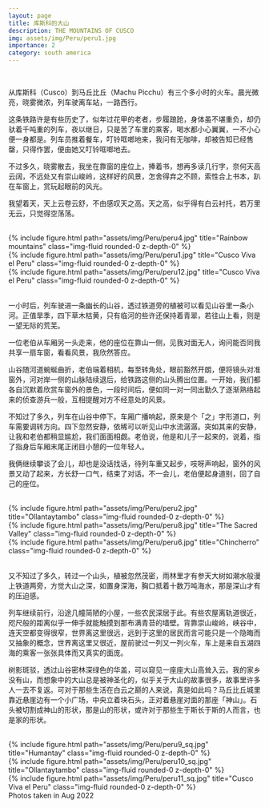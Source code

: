 ```yaml
---
layout: page
title: 库斯科的大山
description: THE MOUNTAINS OF CUSCO
img: assets/img/Peru/peru1.jpg
importance: 2
category: south america
---
```


<br/>

从库斯科（Cusco）到马丘比丘（Machu Picchu）有三个多小时的火车。晨光微亮，晓雾微浓，列车驶离车站，一路西行。

这条铁路许是有些历史了，似年过花甲的老者，步履踉跄，身体虽不堪重负，却仍驮着千吨重的列车，夜以继日，只是苦了车里的乘客，喝水都小心翼翼，一不小心便一身都是。列车员推着餐车，叮铃哐啷地来，我问有无咖啡，却被告知已经售罄，只得作罢，便由她又叮铃哐啷地去。

不过多久，晓雾散去，我坐在靠窗的座位上，捧着书，想再多读几行字，奈何天高云阔，不远处又有崇山峻岭，这样好的风景，怎舍得弃之不顾，索性合上书本，趴在车窗上，赏玩起眼前的风光。

我望着天，天上云卷云舒，不由感叹天之高。天之高，似乎得有白云衬托，若万里无云，只觉得空荡荡。

<br/>

<div class="row">
    <div class="col-sm mt-3 mt-md-0">
        {% include figure.html path="assets/img/Peru/peru4.jpg" title="Rainbow mountains" class="img-fluid rounded-0 z-depth-0" %}
    </div>
    <div class="col-sm mt-3 mt-md-0">
        {% include figure.html path="assets/img/Peru/peru1.jpg" title="Cusco Viva el Peru" class="img-fluid rounded-0 z-depth-0" %}
    </div>
    <div class="col-sm mt-3 mt-md-0">
        {% include figure.html path="assets/img/Peru/peru12.jpg" title="Cusco Viva el Peru" class="img-fluid rounded-0 z-depth-0" %}
    </div>
</div>

<br/>

一小时后，列车驶进一条幽长的山谷，透过铁道旁的植被可以看见山谷里一条小河。正值旱季，四下草木枯黄，只有临河的些许还保持着青翠，若往山上看，则是一望无际的荒芜。

一位老伯从车厢另一头走来，他的座位在靠山一侧，见我对面无人，询问能否同我共享一扇车窗，看看风景，我欣然答应。

山谷随河道蜿蜒曲折，老伯端着相机，每至转角处，眼前豁然开朗，便将镜头对准窗外，河对岸一侧的山脉陆续退后，给铁路这侧的山头腾出位置。一开始，我们都各自沉默着欣赏车窗外的景色，一段时间后，便如同一对一同出勤久了逐渐熟络起来的侦查游兵一般，互相提醒对方不经意处的风景。

不知过了多久，列车在山谷中停下。车厢广播响起，原来是个「之」字形道口，列车需要调转方向。四下忽然安静，依稀可以听见山中水流潺潺。突如其来的安静，让我和老伯都稍显尴尬，我们面面相觑。老伯说，他是和儿子一起来的，说着，指了指身后车厢末尾正闭目小憩的一位年轻人。

我俩继续攀谈了会儿，却也是没话找话，待列车重又起步，吱呀声响起，窗外的风景又动了起来，方长舒一口气，结束了对话。不一会儿，老伯便起身道别，回了自己的座位。

<br/>

<div class="row">
    <div class="col-sm mt-3 mt-md-0">
        {% include figure.html path="assets/img/Peru/peru2.jpg" title="Ollantaytambo" class="img-fluid rounded-0 z-depth-0" %}
    </div>
    <div class="col-sm mt-3 mt-md-0">
        {% include figure.html path="assets/img/Peru/peru8.jpg" title="The Sacred Valley" class="img-fluid rounded-0 z-depth-0" %}
    </div>
    <div class="col-sm mt-3 mt-md-0">
        {% include figure.html path="assets/img/Peru/peru6.jpg" title="Chincherro" class="img-fluid rounded-0 z-depth-0" %}
    </div>
</div>

<br/>

又不知过了多久，转过一个山头，植被忽然茂密，雨林里才有参天大树如潮水般漫上铁道两旁，方觉大山之深，如置身深海，胸口抵着十数万吨海水，那是深山才有的压迫感。

列车继续前行，沿途几幢简陋的小屋，一些农民深居于此。有些农屋离轨道很近，咫尺般的距离似乎一伸手就能触摸到那布满青苔的墙壁。背靠崇山峻岭，峡谷中，连天空都变得很窄，世界离这里很远，远到于这里的居民而言可能只是一个隐晦而又抽象的概念，世界离这里又很近，屋前驶过一列又一列火车，车上是来自五湖四海的乘客一张张具体而又真实的面庞。

树影斑驳，透过山谷密林深绿色的华盖，可以窥见一座座大山高耸入云。我的家乡没有山，而想象中的大山总是被神圣化的，似乎关于大山的故事很多，故事里许多人一去不复返。可对于那些生活在白云之巅的人来说，真是如此吗？马丘比丘城里靠近悬崖边有一个小广场，中央立着块石头，正对着悬崖对面的那座「神山」。石头被切割成神山的形状，那是山的形状，或许对于那些生于斯长于斯的人而言，也是家的形状。

<br/>

<div class="row">
    <div class="col-sm mt-3 mt-md-0">
        {% include figure.html path="assets/img/Peru/peru9_sq.jpg" title="Humantay" class="img-fluid rounded-0 z-depth-0" %}
    </div>
    <div class="col-sm mt-3 mt-md-0">
        {% include figure.html path="assets/img/Peru/peru10_sq.jpg" title="Ollantaytambo" class="img-fluid rounded-0 z-depth-0" %}
    </div>
    <div class="col-sm mt-3 mt-md-0">
        {% include figure.html path="assets/img/Peru/peru11_sq.jpg" title="Cusco Viva el Peru" class="img-fluid rounded-0 z-depth-0" %}
    </div>
</div>

<div class="caption">
    Photos taken in Aug 2022
</div>

